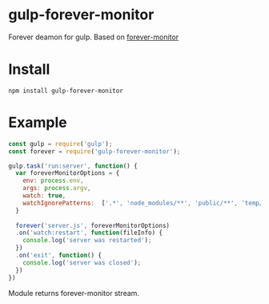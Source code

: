 # gulp-forever-monitor
Forever deamon for gulp. Based on [forever-monitor](https://github.com/foreverjs/forever-monitor)

# Install 
`npm install gulp-forever-monitor`

# Example
```js
const gulp = require('gulp');
const forever = require('gulp-forever-monitor');

gulp.task('run:server', function() {
  var foreverMonitorOptions = { 
    env: process.env,
    args: process.argv,
    watch: true, 
    watchIgnorePatterns:  ['.*', 'node_modules/**', 'public/**', 'temp/**']
  }
  
  forever('server.js', foreverMonitorOptions)  
  .on('watch:restart', function(fileInfo) { 
    console.log('server was restarted');          
  })
  .on('exit', function() {
    console.log('server was closed');
  })
})
```

Module returns forever-monitor stream. 

